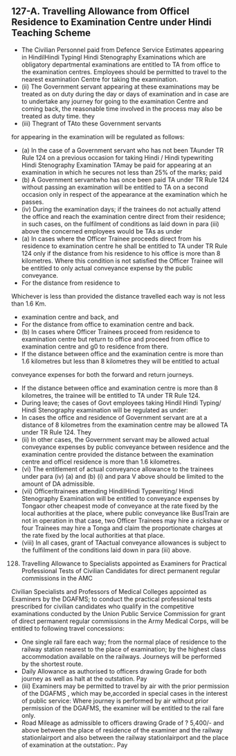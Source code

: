 ## 127-A. Travelling Allowance from Officel Residence to Examination Centre under Hindi Teaching Scheme

- The Civilian Personnel paid from Defence Service Estimates appearing in HindilHindi Typingl Hindi Stenography Examinations which are obligatory departmental examinations are entitled to TA from office to the examination centres. Employees should be permitted to travel to the nearest examination Centre for taking the examination.
- (ii) The Government servant appearing at these examinations may be treated as on duty during the day or days of examination and in case are to undertake any journey for going to the examination Centre and coming back, the reasonable time involved in the process may also be treated as duty time. they
- (iii) Thegrant of TAto these Government servants

for appearing in the examination will be regulated as follows:

- (a) In the case of a Government servant who has not been TAunder TR Rule 124 on a previous occasion for taking Hindi / Hindi typewriting Hindi Stenography Examination TAmay be paid for appearing at an examination in which he secures not less than 25% of the marks; paid
- (b) A Government servantwho has once been paid TA under TR Rule 124 without passing an examination will be entitled to TA on a second occasion only in respect of the appearance at the examination which he passes.
- (iv)   During the examination days; if the trainees do not actually attend the office and reach the examination centre direct from their residence; in such cases, on the fulfilment of conditions as laid down in para (iii) above the concerned employees would be TAs as under
- (a) In cases where the Officer Trainee proceeds direct from his residence to examination centre he shall be entitled to TA under TR Rule 124 only if the distance from his residence to his office is more than 8 kilometres. Where this condition is not satisfied the Officer Trainee will be entitled to only actual conveyance expense by the public conveyance.
- For the distance from residence to

Whichever is less than provided the distance travelled each way is not less than 1.6 Km.

- examination centre and back, and
- For the distance from office to examination centre and back.
- (b) In cases where Officer Trainees proceed from residence to examination centre but return to office and proceed from office to examination centre and g0 to residence from there.
- If the distance between office and the examination centre is more than 1.6 kilometres but less than 8 kilometres they will be entitled to actual

conveyance expenses for both the forward and return journeys.

- If the distance between office and examination centre is more than 8 kilometres, the trainee will be entitled to TA under TR Rule 124.
- During leave; the cases of Govt employees taking Hindil Hindi Typing/ Hindi Stenography examination will be regulated as under:
- In cases the office and residence of Government servant are at a distance of 8 kilometres from the examination centre may be allowed TA under TR Rule 124. They
- (ii) In other cases, the Government servant may be allowed actual conveyance expenses by public conveyance between residence and the examination centre provided the distance between the examination centre and officel residence is more than 1.6 kilometres.
- (vi) The entitlement of actual conveyance allowance to the trainees under para (iv) (a) and (b) (i) and para V above should be limited to the amount of DA admissible.
- (vii) OfficerItrainees attending HindilHindi Typewriting/ Hindi Stenography Examination will be entitled to conveyance expenses by Tongaor other cheapest mode of conveyance at the rate fixed by the local authorities at the place, where public conveyance like BuslTrain are not in operation in that case, two Officer Trainees may hire a rickshaw or four Trainees may hire a Tonga and claim the proportionate charges at the rate fixed by the local authorities at that place.
- (viii) In all cases, grant of TAactual conveyance allowances is subject to the fulfilment of the conditions laid down in para (iii) above.
128.  Travelling Allowance to Specialists appointed as Examiners for Practical Professional Tests of Civilian Candidates for direct permanent regular commissions in the AMC

Civilian Specialists and Professors of Medical Colleges appointed as Examiners by the DGAFMS; to conduct the practical professional tests prescribed for civilian candidates who qualify in the competitive examinations conducted by the Union Public Service Commission for grant of direct permanent regular commissions in the Army Medical Corps, will be entitled to following travel concessions:

- One single rail fare each way; from the normal place of residence to the railway station nearest to the place of examination; by the highest class accommodation available on the railways. Journeys will be performed by the shortest route.
- Daily Allowance as authorised to officers drawing Grade for both journey as well as halt at the outstation. Pay
- (iii) Examiners may be permitted to travel by air with the prior permission of the DGAFMS , which may be,accorded in special cases in the interest of public service: Where journey is performed by air without prior permission of the DGAFMS, the examiner will be entitled to the rail fare only.
- Road Mileage as admissible to officers drawing Grade of ? 5,400/- and above between the place of residence of the examiner and the railway stationlairport and also between the railway stationlairport and the place of examination at the outstation:. Pay
